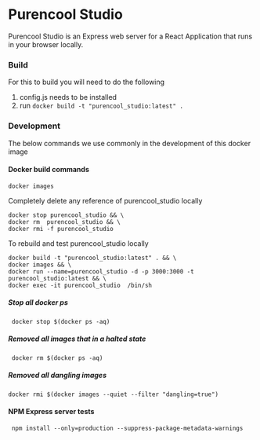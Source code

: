 # Purencool Studio 
Purencool Studio is an Express web server for a React Application that runs in your browser locally.

### Build
For this to build you will need to do the following
1. config.js needs to be installed
2. run `docker build -t "purencool_studio:latest" .`


### Development

The below commands we use commonly in the development of this docker image

#### Docker build commands


```
docker images
```
Completely delete any reference of purencool_studio locally

```
docker stop purencool_studio && \
docker rm  purencool_studio && \
docker rmi -f purencool_studio
```

To rebuild and test purencool_studio locally

```
docker build -t "purencool_studio:latest" . && \
docker images && \
docker run --name=purencool_studio -d -p 3000:3000 -t purencool_studio:latest && \
docker exec -it purencool_studio  /bin/sh
```





##### Stop all docker ps

```
 docker stop $(docker ps -aq)
```


##### Removed all images that in a halted state 


```
 docker rm $(docker ps -aq)
```

##### Removed all dangling images

```
docker rmi $(docker images --quiet --filter "dangling=true")
```


#### NPM Express server tests

```
 npm install --only=production --suppress-package-metadata-warnings
```